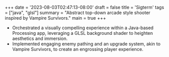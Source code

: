 +++
date = '2023-08-03T02:47:13-08:00'
draft = false
title = 'Sigterm'
tags = ["java", "glsl"]
summary = "Abstract top-down arcade style shooter inspired by Vampire Survivors."
main = true
+++

- Orchestrated a visually compelling experience within a Java-based Processing app, leveraging a GLSL background shader to heighten aesthetics and immersion.
- Implemented engaging enemy pathing and an upgrade system, akin to Vampire Survivors, to create an engrossing player experience.
